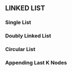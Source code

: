 ## LINKED LIST

### Single List
### Doubly Linked List
### Circular List
### Appending Last K Nodes

